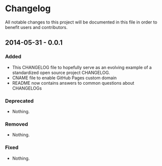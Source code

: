 # Changelog
All notable changes to this project will be documented in this file in order to benefit users and contributors.

## 2014-05-31 - 0.0.1

### Added
- This CHANGELOG file to hopefully serve as an evolving example of a standardized open source project CHANGELOG.
- CNAME file to enable GitHub Pages custom domain
- README now contains answers to common questions about CHANGELOGs

### Deprecated
- Nothing.

### Removed
- Nothing.

### Fixed
- Nothing.

